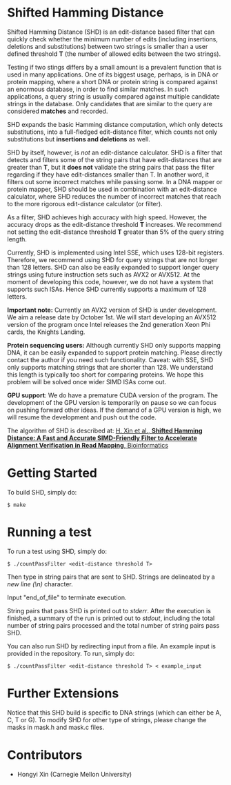 # Shifted Hamming Distance

Shifted Hamming Distance (SHD) is an edit-distance based filter that can quickly check whether the
minimum number of edits (including insertions, deletions and substitutions) between two strings is
smaller than a user defined threshold **T** (the number of allowed edits between the two strings).

Testing if two stings differs by a small amount is a prevalent function that is used in many
applications. One of its biggest usage, perhaps, is in DNA or protein mapping, where a short
DNA or protein string is compared against an enormous database, in order to find similar matches. In
such applications, a query string is usually compared against multiple candidate strings in the
database. Only candidates that are similar to the query are considered **matches** and recorded.

SHD expands the basic Hamming distance computation, which only detects substitutions, into a
full-fledged edit-distance filter, which counts not only substitutions but **insertions and
deletions** as well.

SHD by itself, however, is *not* an edit-distance calculator. SHD is a filter that detects and
filters some of the string pairs that have edit-distances that are greater than **T**, but it **does
not** validate the string pairs that pass the filter regarding if they have edit-distances smaller
than T. In another word, it filters out some incorrect matches while passing some. In a DNA mapper
or protein mapper, SHD should be used in combination with an edit-distance calculator, where SHD
reduces the number of incorrect matches that reach to the more rigorous edit-distance calculator (or
filter).

As a filter, SHD achieves high accuracy with high speed. However, the accuracy drops as the
edit-distance threshold **T** increases. We recommend not setting the edit-distance threshold **T**
greater than 5% of the query string length.

Currently, SHD is implemented using Intel SSE, which uses 128-bit registers. Therefore, we recommend
using SHD for query strings that are not longer than 128 letters. SHD can also be easily expanded to
support longer query strings using future instruction sets such as AVX2 or AVX512. At the moment of
developing this code, however, we do not have a system that supports such ISAs. Hence SHD currently
supports a maximum of 128 letters.

**Important note:** Currently an AVX2 version of SHD is under development. We aim a release date by
October 1st. We will start developing an AVX512 version of the program once Intel releases the 2nd
generation Xeon Phi cards, the Knights Landing.

**Protein sequencing users:** Although currently SHD only supports mapping DNA, it can be easily
expanded to support protein matching. Please directly contact the author if you need such
functionality. Caveat: with SSE, SHD only supports matching strings that are shorter than 128. We
understand this length is typically too short for comparing proteins. We hope this problem will be
solved once wider SIMD ISAs come out.

**GPU support**: We do have a premature CUDA version of the program. The development of the GPU
version is temporarily on pause so we can focus on pushing forward other ideas. If the demand of a
GPU version is high, we will resume the development and push out the code.

The algorithm of SHD is described at: [ H. Xin et al., **Shifted Hamming Distance: A Fast and
Accurate SIMD-Friendly Filter to Accelerate Alignment Verification in Read Mapping**, Bioinformatics
](http://bioinformatics.oxfordjournals.org/content/early/2015/01/10/bioinformatics.btu856.abstract)

# Getting Started

To build SHD, simply do:

	$ make

# Running a test

To run a test using SHD, simply do:

	$ ./countPassFilter <edit-distance threshold T>

Then type in string pairs that are sent to SHD. Strings are delineated by a *new line (\n)*
character.

Input "end_of_file" to terminate execution.

String pairs that pass SHD is printed out to *stderr*. After the execution is finished, a summary
of the run is printed out to *stdout*, including the total number of string pairs processed and the
total number of string pairs pass SHD.

You can also run SHD by redirecting input from a file. An example input is provided in the
repository. To run, simply do:

	$ ./countPassFilter <edit-distance threshold T> < example_input

# Further Extensions 
	
Notice that this SHD build is specific to DNA strings (which can either be A, C, T or G). To modify
SHD for other type of strings, please change the masks in mask.h and mask.c files.

# Contributors

- Hongyi Xin (Carnegie Mellon University)
